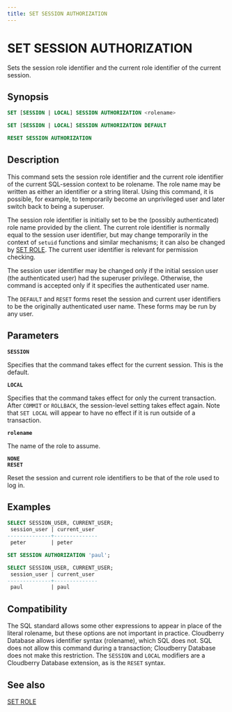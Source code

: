 ```yaml
---
title: SET SESSION AUTHORIZATION
---
```


# SET SESSION AUTHORIZATION

Sets the session role identifier and the current role identifier of the current session.

## Synopsis

```sql
SET [SESSION | LOCAL] SESSION AUTHORIZATION <rolename>

SET [SESSION | LOCAL] SESSION AUTHORIZATION DEFAULT

RESET SESSION AUTHORIZATION
```

## Description

This command sets the session role identifier and the current role identifier of the current SQL-session context to be rolename. The role name may be written as either an identifier or a string literal. Using this command, it is possible, for example, to temporarily become an unprivileged user and later switch back to being a superuser.

The session role identifier is initially set to be the (possibly authenticated) role name provided by the client. The current role identifier is normally equal to the session user identifier, but may change temporarily in the context of `setuid` functions and similar mechanisms; it can also be changed by [SET ROLE](/docs/sql-stmts/set-role.md). The current user identifier is relevant for permission checking.

The session user identifier may be changed only if the initial session user (the authenticated user) had the superuser privilege. Otherwise, the command is accepted only if it specifies the authenticated user name.

The `DEFAULT` and `RESET` forms reset the session and current user identifiers to be the originally authenticated user name. These forms may be run by any user.

## Parameters

**`SESSION`**

Specifies that the command takes effect for the current session. This is the default.

**`LOCAL`**

Specifies that the command takes effect for only the current transaction. After `COMMIT` or `ROLLBACK`, the session-level setting takes effect again. Note that `SET LOCAL` will appear to have no effect if it is run outside of a transaction.

**`rolename`**

The name of the role to assume.

**`NONE`**<br />
**`RESET`**

Reset the session and current role identifiers to be that of the role used to log in.

## Examples

```sql
SELECT SESSION_USER, CURRENT_USER;
 session_user | current_user 
--------------+--------------
 peter        | peter

SET SESSION AUTHORIZATION 'paul';

SELECT SESSION_USER, CURRENT_USER;
 session_user | current_user 
--------------+--------------
 paul         | paul
```

## Compatibility

The SQL standard allows some other expressions to appear in place of the literal rolename, but these options are not important in practice. Cloudberry Database allows identifier syntax (rolename), which SQL does not. SQL does not allow this command during a transaction; Cloudberry Database does not make this restriction. The `SESSION` and `LOCAL` modifiers are a Cloudberry Database extension, as is the `RESET` syntax.

## See also

[SET ROLE](/docs/sql-stmts/set-role.md)
